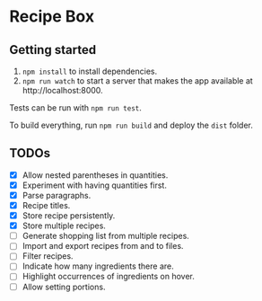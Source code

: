 # Recipe Box

## Getting started
1. `npm install` to install dependencies.
2. `npm run watch` to start a server that makes the app available at http://localhost:8000.

Tests can be run with `npm run test`.

To build everything, run `npm run build` and deploy the `dist` folder.

## TODOs
- [x] Allow nested parentheses in quantities.
- [x] Experiment with having quantities first.
- [x] Parse paragraphs.
- [x] Recipe titles.
- [x] Store recipe persistently.
- [x] Store multiple recipes.
- [ ] Generate shopping list from multiple recipes.
- [ ] Import and export recipes from and to files.
- [ ] Filter recipes.
- [ ] Indicate how many ingredients there are.
- [ ] Highlight occurrences of ingredients on hover.
- [ ] Allow setting portions.